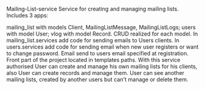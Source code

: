 Mailing-List-service
Service for creating and managing mailing lists. Includes 3 apps:

mailing_list with models Client, MailingListMessage, MailingListLogs;
users with model User;
vlog with model Record. CRUD realized for each model. In mailing_list.services add code for sending emails to Users clients. In users.services add code for sending email when new user registers or want to change password. Email send to users email specified at registration. Front part of the project located in templates paths.
With this service authorised User can create and manage his own mailing lists for his clients, also User can create records and manage them. User can see another mailing lists, created by another users but can't manage or delete them.